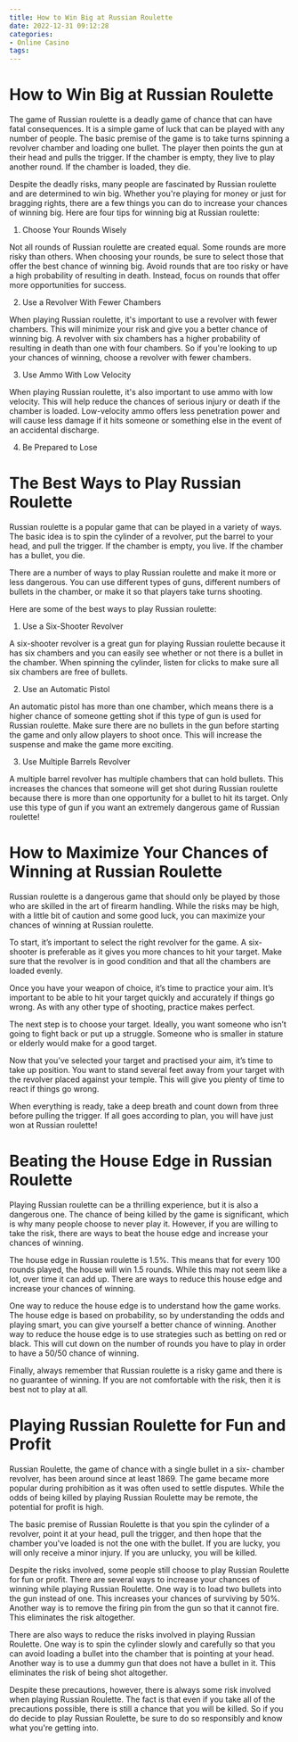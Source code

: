 ```yaml
---
title: How to Win Big at Russian Roulette
date: 2022-12-31 09:12:28
categories:
- Online Casino
tags:
---
```



#  How to Win Big at Russian Roulette

The game of Russian roulette is a deadly game of chance that can have fatal consequences. It is a simple game of luck that can be played with any number of people. The basic premise of the game is to take turns spinning a revolver chamber and loading one bullet. The player then points the gun at their head and pulls the trigger. If the chamber is empty, they live to play another round. If the chamber is loaded, they die.

Despite the deadly risks, many people are fascinated by Russian roulette and are determined to win big. Whether you're playing for money or just for bragging rights, there are a few things you can do to increase your chances of winning big. Here are four tips for winning big at Russian roulette:

1) Choose Your Rounds Wisely

Not all rounds of Russian roulette are created equal. Some rounds are more risky than others. When choosing your rounds, be sure to select those that offer the best chance of winning big. Avoid rounds that are too risky or have a high probability of resulting in death. Instead, focus on rounds that offer more opportunities for success.

2) Use a Revolver With Fewer Chambers

When playing Russian roulette, it's important to use a revolver with fewer chambers. This will minimize your risk and give you a better chance of winning big. A revolver with six chambers has a higher probability of resulting in death than one with four chambers. So if you're looking to up your chances of winning, choose a revolver with fewer chambers.

3) Use Ammo With Low Velocity

When playing Russian roulette, it's also important to use ammo with low velocity. This will help reduce the chances of serious injury or death if the chamber is loaded. Low-velocity ammo offers less penetration power and will cause less damage if it hits someone or something else in the event of an accidental discharge.

4) Be Prepared to Lose

#  The Best Ways to Play Russian Roulette

Russian roulette is a popular game that can be played in a variety of ways. The basic idea is to spin the cylinder of a revolver, put the barrel to your head, and pull the trigger. If the chamber is empty, you live. If the chamber has a bullet, you die.

There are a number of ways to play Russian roulette and make it more or less dangerous. You can use different types of guns, different numbers of bullets in the chamber, or make it so that players take turns shooting.

Here are some of the best ways to play Russian roulette:

1. Use a Six-Shooter Revolver

A six-shooter revolver is a great gun for playing Russian roulette because it has six chambers and you can easily see whether or not there is a bullet in the chamber. When spinning the cylinder, listen for clicks to make sure all six chambers are free of bullets.

2. Use an Automatic Pistol

An automatic pistol has more than one chamber, which means there is a higher chance of someone getting shot if this type of gun is used for Russian roulette. Make sure there are no bullets in the gun before starting the game and only allow players to shoot once. This will increase the suspense and make the game more exciting.

3. Use Multiple Barrels Revolver

A multiple barrel revolver has multiple chambers that can hold bullets. This increases the chances that someone will get shot during Russian roulette because there is more than one opportunity for a bullet to hit its target. Only use this type of gun if you want an extremely dangerous game of Russian roulette!

#  How to Maximize Your Chances of Winning at Russian Roulette

Russian roulette is a dangerous game that should only be played by those who are skilled in the art of firearm handling. While the risks may be high, with a little bit of caution and some good luck, you can maximize your chances of winning at Russian roulette.

To start, it’s important to select the right revolver for the game. A six-shooter is preferable as it gives you more chances to hit your target. Make sure that the revolver is in good condition and that all the chambers are loaded evenly.

Once you have your weapon of choice, it’s time to practice your aim. It’s important to be able to hit your target quickly and accurately if things go wrong. As with any other type of shooting, practice makes perfect.

The next step is to choose your target. Ideally, you want someone who isn’t going to fight back or put up a struggle. Someone who is smaller in stature or elderly would make for a good target.

Now that you’ve selected your target and practised your aim, it’s time to take up position. You want to stand several feet away from your target with the revolver placed against your temple. This will give you plenty of time to react if things go wrong.

When everything is ready, take a deep breath and count down from three before pulling the trigger. If all goes according to plan, you will have just won at Russian roulette!

#  Beating the House Edge in Russian Roulette

Playing Russian roulette can be a thrilling experience, but it is also a dangerous one. The chance of being killed by the game is significant, which is why many people choose to never play it. However, if you are willing to take the risk, there are ways to beat the house edge and increase your chances of winning.

The house edge in Russian roulette is 1.5%. This means that for every 100 rounds played, the house will win 1.5 rounds. While this may not seem like a lot, over time it can add up. There are ways to reduce this house edge and increase your chances of winning.

One way to reduce the house edge is to understand how the game works. The house edge is based on probability, so by understanding the odds and playing smart, you can give yourself a better chance of winning. Another way to reduce the house edge is to use strategies such as betting on red or black. This will cut down on the number of rounds you have to play in order to have a 50/50 chance of winning.

Finally, always remember that Russian roulette is a risky game and there is no guarantee of winning. If you are not comfortable with the risk, then it is best not to play at all.

#  Playing Russian Roulette for Fun and Profit

Russian Roulette, the game of chance with a single bullet in a six- chamber revolver, has been around since at least 1869. The game became more popular during prohibition as it was often used to settle disputes. While the odds of being killed by playing Russian Roulette may be remote, the potential for profit is high.

The basic premise of Russian Roulette is that you spin the cylinder of a revolver, point it at your head, pull the trigger, and then hope that the chamber you've loaded is not the one with the bullet. If you are lucky, you will only receive a minor injury. If you are unlucky, you will be killed.

Despite the risks involved, some people still choose to play Russian Roulette for fun or profit. There are several ways to increase your chances of winning while playing Russian Roulette. One way is to load two bullets into the gun instead of one. This increases your chances of surviving by 50%. Another way is to remove the firing pin from the gun so that it cannot fire. This eliminates the risk altogether.

There are also ways to reduce the risks involved in playing Russian Roulette. One way is to spin the cylinder slowly and carefully so that you can avoid loading a bullet into the chamber that is pointing at your head. Another way is to use a dummy gun that does not have a bullet in it. This eliminates the risk of being shot altogether.

Despite these precautions, however, there is always some risk involved when playing Russian Roulette. The fact is that even if you take all of the precautions possible, there is still a chance that you will be killed. So if you do decide to play Russian Roulette, be sure to do so responsibly and know what you're getting into.